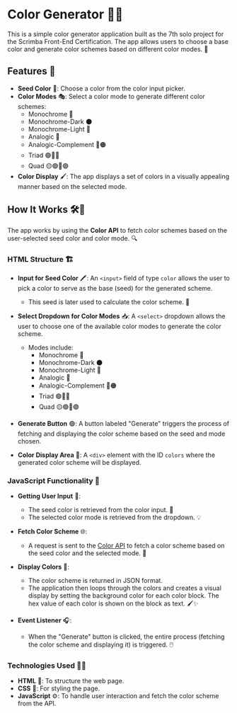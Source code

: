 # Color Generator 🎨✨

This is a simple color generator application built as the 7th solo project for the Scrimba Front-End Certification. The app allows users to choose a base color and generate color schemes based on different color modes. 🌈

## Features 🚀

- **Seed Color** 🎨: Choose a color from the color input picker.
- **Color Modes** 🎭: Select a color mode to generate different color schemes:
  - Monochrome 🖤
  - Monochrome-Dark 🌑
  - Monochrome-Light 🌟
  - Analogic 🎨
  - Analogic-Complement 🔵🟠
  - Triad 🟢🔵🔴
  - Quad 🟡🟢🔵🟣
- **Color Display** 🖌️: The app displays a set of colors in a visually appealing manner based on the selected mode.

## How It Works 🛠️🔧

The app works by using the **Color API** to fetch color schemes based on the user-selected seed color and color mode. 🔍

### HTML Structure 🏗️

- **Input for Seed Color** 🖍️: An `<input>` field of type `color` allows the user to pick a color to serve as the base (seed) for the generated scheme.
  - This seed is later used to calculate the color scheme. 🎨
  
- **Select Dropdown for Color Modes** 📥: A `<select>` dropdown allows the user to choose one of the available color modes to generate the color scheme.
  - Modes include:
    - Monochrome 🖤
    - Monochrome-Dark 🌑
    - Monochrome-Light 🌟
    - Analogic 🎨
    - Analogic-Complement 🔵🟠
    - Triad 🟢🔵🔴
    - Quad 🟡🟢🔵🟣
  
- **Generate Button** 🟢: A button labeled "Generate" triggers the process of fetching and displaying the color scheme based on the seed and mode chosen.

- **Color Display Area** 🌈: A `<div>` element with the ID `colors` where the generated color scheme will be displayed.

### JavaScript Functionality 📜

- **Getting User Input** 🤔:
  - The seed color is retrieved from the color input. 🌈
  - The selected color mode is retrieved from the dropdown. 💡

- **Fetch Color Scheme** 🌐:
  - A request is sent to the [Color API](https://www.thecolorapi.com/) to fetch a color scheme based on the seed color and the selected mode. 🚀
  
- **Display Colors** 🎨:
  - The color scheme is returned in JSON format.
  - The application then loops through the colors and creates a visual display by setting the background color for each color block. The hex value of each color is shown on the block as text. 🖌️✨

- **Event Listener** 🎧:
  - When the "Generate" button is clicked, the entire process (fetching the color scheme and displaying it) is triggered. 🖱️

### Technologies Used 🧑‍💻

- **HTML** 📄: To structure the web page.
- **CSS** 🎨: For styling the page.
- **JavaScript** ⚙️: To handle user interaction and fetch the color scheme from the API.
